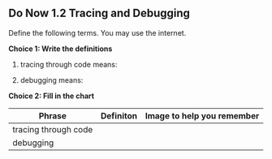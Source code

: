 ## Do Now 1.2 Tracing and Debugging

Define the following terms.  You may use the internet.

**Choice 1: Write the definitions**

1. tracing through code means:

2. debugging means:


**Choice 2: Fill in the chart**

|Phrase|Definiton|Image to help you remember
|---|---|---|
|tracing through code|   |   |
|debugging|   |   |





